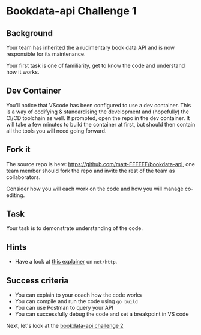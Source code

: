 # Bookdata-api Challenge 1

## Background

Your team has inherited the a rudimentary book data API and is now responsible for its maintenance.

Your first task is one of familiarity, get to know the code and understand how it works.

## Dev Container

You'll notice that VScode has been configured to use a dev container.
This is a way of codifying & standardising the development and (hopefully) the CI/CD toolchain as well. If prompted, open the repo in the dev container. It will take a few minutes to build the container at first, but should then contain all the tools you will need going forward.

## Fork it

The source repo is here:
<https://github.com/matt-FFFFFF/bookdata-api>, one team member should fork the repo and invite the rest of the team as collaborators.

Consider how you will each work on the code and how you will manage co-editing.

## Task

Your task is to demonstrate understanding of the code.

## Hints

* Have a look at [this explainer](net-http.md) on ```net/http```.

## Success criteria

* You can explain to your coach how the code works
* You can compile and run the code using ```go build```
* You can use Postman to query your API
* You can successfully debug the code and set a breakpoint in VS code

Next, let's look at the [bookdata-api challenge 2](bookdata-02.md)
